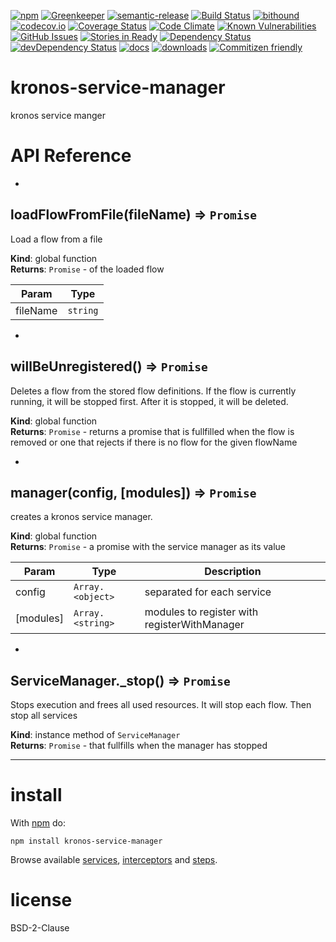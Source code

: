 [![npm](https://img.shields.io/npm/v/kronos-service-manager.svg)](https://www.npmjs.com/package/kronos-service-manager)
[![Greenkeeper](https://badges.greenkeeper.io/Kronos-Integration/kronos-service-manager.svg)](https://greenkeeper.io/)
[![semantic-release](https://img.shields.io/badge/%20%20%F0%9F%93%A6%F0%9F%9A%80-semantic--release-e10079.svg)](https://github.com/Kronos-Integration/kronos-service-manager)
[![Build Status](https://secure.travis-ci.org/Kronos-Integration/kronos-service-manager.png)](http://travis-ci.org/Kronos-Integration/kronos-service-manager)
[![bithound](https://www.bithound.io/github/Kronos-Integration/kronos-service-manager/badges/score.svg)](https://www.bithound.io/github/Kronos-Integration/kronos-service-manager)
[![codecov.io](http://codecov.io/github/Kronos-Integration/kronos-service-manager/coverage.svg?branch=master)](http://codecov.io/github/Kronos-Integration/kronos-service-manager?branch=master)
[![Coverage Status](https://coveralls.io/repos/Kronos-Integration/kronos-service-manager/badge.svg)](https://coveralls.io/r/Kronos-Integration/kronos-service-manager)
[![Code Climate](https://codeclimate.com/github/Kronos-Integration/kronos-service-manager/badges/gpa.svg)](https://codeclimate.com/github/Kronos-Integration/kronos-service-manager)
[![Known Vulnerabilities](https://snyk.io/test/github/Kronos-Integration/kronos-service-manager/badge.svg)](https://snyk.io/test/github/Kronos-Integration/kronos-service-manager)
[![GitHub Issues](https://img.shields.io/github/issues/Kronos-Integration/kronos-service-manager.svg?style=flat-square)](https://github.com/Kronos-Integration/kronos-service-manager/issues)
[![Stories in Ready](https://badge.waffle.io/Kronos-Integration/kronos-service-manager.svg?label=ready&title=Ready)](http://waffle.io/Kronos-Integration/kronos-service-manager)
[![Dependency Status](https://david-dm.org/Kronos-Integration/kronos-service-manager.svg)](https://david-dm.org/Kronos-Integration/kronos-service-manager)
[![devDependency Status](https://david-dm.org/Kronos-Integration/kronos-service-manager/dev-status.svg)](https://david-dm.org/Kronos-Integration/kronos-service-manager#info=devDependencies)
[![docs](http://inch-ci.org/github/Kronos-Integration/kronos-service-manager.svg?branch=master)](http://inch-ci.org/github/Kronos-Integration/kronos-service-manager)
[![downloads](http://img.shields.io/npm/dm/kronos-service-manager.svg?style=flat-square)](https://npmjs.org/package/kronos-service-manager)
[![Commitizen friendly](https://img.shields.io/badge/commitizen-friendly-brightgreen.svg)](http://commitizen.github.io/cz-cli/)

kronos-service-manager
====
kronos service manger

# API Reference

* <a name="loadFlowFromFile"></a>

## loadFlowFromFile(fileName) ⇒ <code>Promise</code>
Load a flow from a file

**Kind**: global function  
**Returns**: <code>Promise</code> - of the loaded flow  

| Param | Type |
| --- | --- |
| fileName | <code>string</code> | 


* <a name="willBeUnregistered"></a>

## willBeUnregistered() ⇒ <code>Promise</code>
Deletes a flow from the stored flow definitions. If the flow
is currently running, it will be stopped first. After it
is stopped, it will be deleted.

**Kind**: global function  
**Returns**: <code>Promise</code> - returns a promise that is fullfilled when the flow is removed
        or one that rejects if there is no flow for the given flowName  

* <a name="manager"></a>

## manager(config, [modules]) ⇒ <code>Promise</code>
creates a kronos service manager.

**Kind**: global function  
**Returns**: <code>Promise</code> - a promise with the service manager as its value  

| Param | Type | Description |
| --- | --- | --- |
| config | <code>Array.&lt;object&gt;</code> | separated for each service |
| [modules] | <code>Array.&lt;string&gt;</code> | modules to register with registerWithManager |


* <a name="ServiceManager+_stop"></a>

## ServiceManager._stop() ⇒ <code>Promise</code>
Stops execution and frees all used resources.
It will stop each flow.
Then stop all services

**Kind**: instance method of <code>ServiceManager</code>  
**Returns**: <code>Promise</code> - that fullfills when the manager has stopped  

* * *

install
=======

With [npm](http://npmjs.org) do:

```shell
npm install kronos-service-manager
```

Browse available [services](https://www.npmjs.com/browse/keyword/kronos-service),
[interceptors](https://www.npmjs.com/browse/keyword/kronos-interceptor)
and [steps](https://www.npmjs.com/browse/keyword/kronos-step).

license
=======

BSD-2-Clause
